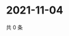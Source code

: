 # 2021-11-04

共 0 条

<!-- BEGIN WEIBO -->
<!-- 最后更新时间 Thu Nov 04 2021 23:19:42 GMT+0800 (China Standard Time) -->

<!-- END WEIBO -->
